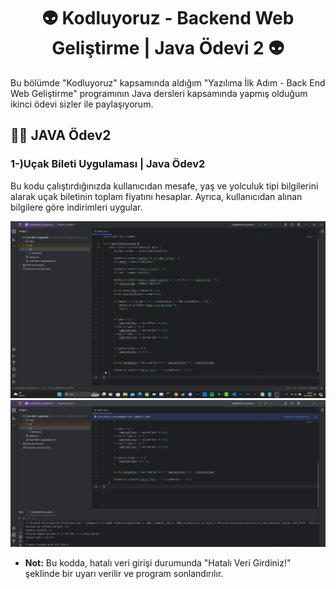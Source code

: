<h1 align="center"> 👽 Kodluyoruz - Backend Web Geliştirme | Java Ödevi 2 👽 </h1>
Bu bölümde "Kodluyoruz" kapsamında aldığım "Yazılıma İlk Adım - Back End Web Geliştirme" programının Java dersleri kapsamında yapmış olduğum ikinci ödevi sizler ile paylaşıyorum.

## 🧙‍♂️ JAVA Ödev2
<h3 align="left">1-)Uçak Bileti Uygulaması | Java Ödev2</h3>

<p>Bu kodu çalıştırdığınızda kullanıcıdan mesafe, yaş ve yolculuk tipi bilgilerini alarak uçak biletinin toplam fiyatını hesaplar. Ayrıca, kullanıcıdan alınan bilgilere göre indirimleri uygular. </p>

<img src="https://github.com/StarLordBerke4/kodluyoruz-backend/blob/main/Java/%C3%96dev/Ucak%20Bileti%20Uygulamasi/Java%20%C3%96dev%202.1.png" />

<br>

<img src="https://github.com/StarLordBerke4/kodluyoruz-backend/blob/main/Java/%C3%96dev/Ucak%20Bileti%20Uygulamasi/Java%20%C3%96dev%202.2.png" />

- <p> <b>Not:</b> Bu kodda, hatalı veri girişi durumunda "Hatalı Veri Girdiniz!" şeklinde bir uyarı verilir ve program sonlandırılır. </p>
